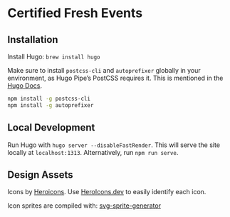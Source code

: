 # Certified Fresh Events

## Installation

Install Hugo: `brew install hugo`

Make sure to install `postcss-cli` and `autoprefixer` globally in your environment, as Hugo Pipe’s PostCSS requires it. This is mentioned in the [Hugo Docs](https://gohugo.io/hugo-pipes/postcss/).

```bash
npm install -g postcss-cli
npm install -g autoprefixer
```

## Local Development

Run Hugo with `hugo server --disableFastRender`. This will serve the site locally at `localhost:1313`. Alternatively, run `npm run serve`.

## Design Assets

Icons by [Heroicons](https://github.com/refactoringui/heroicons). Use [HeroIcons.dev](https://heroicons.dev/) to easily identify each icon.

Icon sprites are compiled with: [svg-sprite-generator](https://www.npmjs.com/package/svg-sprite-generator)
